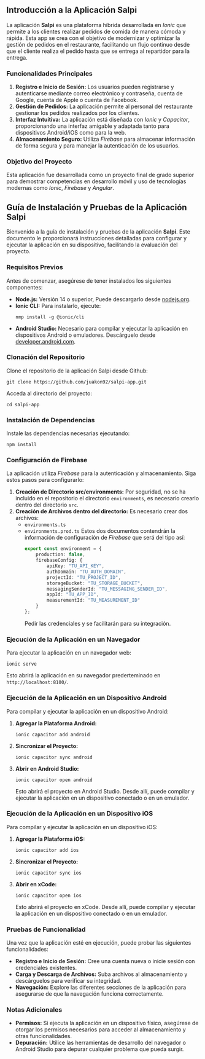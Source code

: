 ## Introducción a la Aplicación Salpi
La aplicación **Salpi** es una plataforma híbrida desarrollada en *Ionic* que permite a los clientes realizar pedidos de comida de manera cómoda y rápida. Esta app se crea con el objetivo de modernizar y optimizar la gestión de pedidos en el restaurante, facilitando un flujo continuo desde que el cliente realiza el pedido hasta que se entrega al repartidor para la entrega.

### Funcionalidades Principales
1. **Registro e Inicio de Sesión:** Los usuarios pueden registrarse y autenticarse mediante correo electrónico y contraseña, cuenta de Google, cuenta de Apple o cuenta de Facebook.
2. **Gestión de Pedidos:** La aplicación permite al personal del restaurante gestionar los pedidos realizados por los clientes.
3. **Interfaz Intuitiva:** La aplicación está diseñada con *Ionic* y *Capacitor*, proporcionando una interfaz amigable y adaptada tanto para dispositivos Android/iOS como para la web.
4. **Almacenamiento Seguro:** Utiliza *Firebase* para almacenar información de forma segura y para manejar la autenticación de los usuarios.

### Objetivo del Proyecto
Esta aplicación fue desarrollada como un proyecto final de grado superior para demostrar competencias en desarrollo móvil y uso de tecnologías modernas como *Ionic*, *Firebase* y *Angular*.

## Guía de Instalación y Pruebas de la Aplicación Salpi
Bienvenido a la guía de instalación y pruebas de la aplicación **Salpi**. Este documento le proporcionará instrucciones detalladas para configurar y ejecutar la aplicación en su dispositivo, facilitando la evaluación del proyecto.

### Requisitos Previos
Antes de comenzar, asegúrese de tener instalados los siguientes componentes:
- **Node.js:** Versión 14 o superior, Puede descargarlo desde [nodejs.org](https://nodejs.org/).
- **Ionic CLI:** Para instalarlo, ejecute:
    ```
    nmp install -g @ionic/cli
    ```
- **Android Studio:** Necesario para compilar y ejecutar la aplicación en dispositivos Android o emuladores. Descárguelo desde [developer.android.com](https://developer.android.com/studio).

### Clonación del Repositorio
Clone el repositorio de la aplicación Salpi desde Github:
```
git clone https://github.com/juakon92/salpi-app.git
```
Acceda al directorio del proyecto:
```
cd salpi-app
```

### Instalación de Dependencias
Instale las dependencias necesarias ejecutando:
```
npm install
```

### Configuración de Firebase
La aplicación utiliza *Firebase* para la autenticación y almacenamiento. Siga estos pasos para configurarlo:
1. **Creación de Directorio src/environments:** Por seguridad, no se ha incluido en el repositorio el directorio `environments`, es necesario crearlo dentro del directorio `src`.
2. **Creación de Archivos dentro del directorio:** Es necesario crear dos archivos:
    - `environments.ts`
    - `environments.prod.ts`
    Estos dos documentos contendrán la información de configuración de *Firebase* que será del tipo así:
        ```typescript
        export const environment = {
            production: false,
            firebaseConfig: {
                apiKey: "TU_API_KEY",
                authDomain: "TU_AUTH_DOMAIN",
                projectId: "TU_PROJECT_ID",
                storageBucket: "TU_STORAGE_BUCKET",
                messagingSenderId: "TU_MESSAGING_SENDER_ID",
                appId: "TU_APP_ID",
                measurementId: "TU_MEASUREMENT_ID"
            }
        };
        ```
        Pedir las credenciales y se facilitarán para su integración.

### Ejecución de la Aplicación en un Navegador
Para ejecutar la aplicación en un navegador web:
```
ionic serve
```
Esto abrirá la aplicación en su navegador prederteminado en `http://localhost:8100/`.

### Ejecución de la Aplicación en un Dispositivo Android
Para compilar y ejecutar la aplicación en un dispositivo Android:
1. **Agregar la Plataforma Android:**
    ```
    ionic capacitor add android
    ```
2. **Sincronizar el Proyecto:**
    ```
    ionic capacitor sync android
    ```
3. **Abrir en Android Studio:**
    ```
    ionic capacitor open android
    ```
    Esto abrirá el proyecto en Android Studio. Desde allí, puede compilar y ejecutar la aplicación en un dispositivo conectado o en un emulador.

### Ejecución de la Aplicación en un Dispositivo iOS
Para compilar y ejecutar la aplicación en un dispositivo iOS:
1. **Agregar la Plataforma iOS:**
    ```
    ionic capacitor add ios
    ```
2. **Sincronizar el Proyecto:**
    ```
    ionic capacitor sync ios
    ```
3. **Abrir en xCode:**
    ```
    ionic capacitor open ios
    ```
    Esto abrirá el proyecto en xCode. Desde allí, puede compilar y ejecutar la aplicación en un dispositivo conectado o en un emulador.

### Pruebas de Funcionalidad
Una vez que la aplicación esté en ejecución, puede probar las siguientes funcionalidades:
- **Registro e Inicio de Sesión:** Cree una cuenta nueva o inicie sesión con credenciales existentes.
- **Carga y Descarga de Archivos:** Suba archivos al almacenamiento y descárguelos para verificar su integridad.
- **Navegación:** Explore las diferentes secciones de la aplicación para asegurarse de que la navegación funciona correctamente.

### Notas Adicionales
- **Permisos:** Si ejecuta la aplicación en un dispositivo físico, asegúrese de otorgar los permisos necesarios para acceder al almacenamiento y otras funcionalidades.
- **Depuración:** Utilice las herramientas de desarrollo del navegador o Android Studio para depurar cualquier problema que pueda surgir.